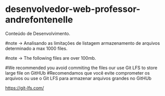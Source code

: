 # desenvolvedor-web-professor-andrefontenelle
Conteúdo de Desenvolvimento.

#note -> Analisando as limitações de listagem armazenamento de arquivos determinado a max 1000 files.

#note -> The following files are over 100mb.
       
#We recommended you avoid commiting the files our use Git LFS to store large file on GitHUb
#Recomendamos que você evite comprometer os arquivos ou use o Git LFS para armazenar arquivos grandes no GitHUb

https://git-lfs.com/
